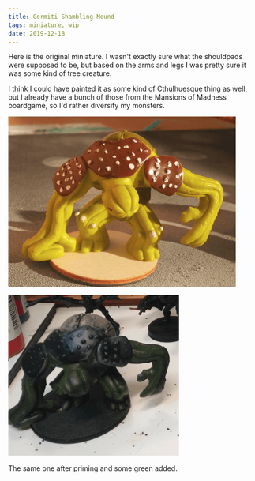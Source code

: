 ```yaml
---
title: Gormiti Shambling Mound
tags: miniature, wip
date: 2019-12-18
---
```


Here is the original miniature. I wasn't exactly sure what the shouldpads were supposed to be, but based on the arms and legs I was pretty sure it was some kind of tree creature.

I think I could have painted it as some kind of Cthulhuesque thing as well, but I already have a bunch of those from the Mansions of Madness boardgame, so I'd rather diversify my monsters.

![image-20200722114656183](image-20200722114656183.png)

![image-20200722145545562](image-20200722145545562.png)

The same one after priming and some green added.